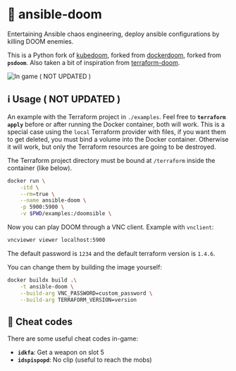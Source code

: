 # 🔨 ansible-doom

Entertaining Ansible chaos engineering, deploy ansible configurations by killing DOOM enemies.

This is a Python fork of [kubedoom](https://github.com/storax/kubedoom), forked from [dockerdoom](https://github.com/gideonred/dockerdoom), forked from  **`psdoom`**. 
Also taken a bit of inspiration from [terraform-doom](https://github.com/theobori/terraform-doom).

![In game ( NOT UPDATED )](./assets/in-game.png)

## ℹ️ Usage ( NOT UPDATED )

An example with the Terraform project in `./examples`. Feel free to **`terraform apply`** before or after running the Docker container, both will work. This is a special case using the `local` Terraform provider with files, if you want them to get deleted, you must bind a volume into the Docker container. Otherwise it will work, but only the Terraform resources are going to be destroyed.

The Terraform project directory must be bound at `/terraform` inside the container (like below).

```bash
docker run \
    -itd \
    --rm=true \
    --name ansible-doom \
    -p 5900:5900 \
    -v $PWD/examples:/doomsible \

```

Now you can play DOOM through a VNC client. Example with `vnclient`:

```bash
vncviewer viewer localhost:5900
```

The default password is `1234` and the default terraform version is `1.4.6`.

You can change them by building the image yourself:

```bash
docker buildx build .\
    -t ansible-doom \
    --build-arg VNC_PASSWORD=custom_password \
    --build-arg TERRAFORM_VERSION=version
```

## 🔎 Cheat codes

There are some useful cheat codes in-game:
- **`idkfa`**: Get a weapon on slot 5
- **`idspispopd`**: No clip (useful to reach the mobs)
